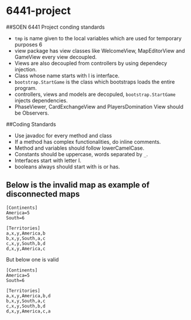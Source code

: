 # 6441-project

##SOEN 6441 Project conding standards

* `tmp` is name given to the local variables which are used for temporary purposes 6
* view package has view classes like WelcomeView, MapEditorView and GameView every view decoupled.
* Views are also decoupled from controllers by using dependecy injection.
* Class whose name starts with I is interface.
* `bootstrap.StartGame` is the class which bootstraps loads the entire program.
* controllers, views and models are decopuled, `bootstrap.StartGame` injects dependencies. 
* PhaseViewer, CardExchangeView and PlayersDomination View should be Observers.


##Coding Standards

* Use javadoc for every method and class
* If a method has complex functionalities, do inline comments.
* Method and variables should follow lowerCamelCase.
* Constants should be uppercase, words separated by `_`.
* Interfaces start with letter I. 
* booleans always should start with is or has.

## Below is the invalid map as example of disconnected maps

```
[Continents]
America=5
South=6

[Territories]
a,x,y,America,b
b,x,y,South,a,c
c,x,y,South,b,d
d,x,y,America,c
```
 But below one is valid
 
 ```
[Continents]
America=5
South=6

[Territories]
a,x,y,America,b,d
b,x,y,South,a,c
c,x,y,South,b,d
d,x,y,America,c,a
```
